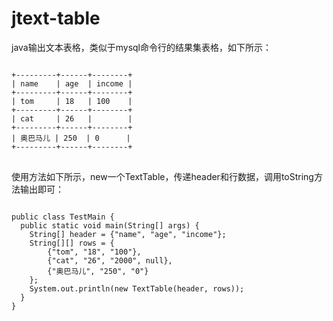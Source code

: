# jtext-table
java输出文本表格，类似于mysql命令行的结果集表格，如下所示：
<pre>
<code>
+---------+------+--------+
| name    | age  | income |
+---------+------+--------+
| tom     | 18   | 100    |
+---------+------+--------+
| cat     | 26   |        |
+---------+------+--------+
| 奥巴马儿 | 250  | 0      |
+---------+------+--------+
</code>
</pre>

使用方法如下所示，new一个TextTable，传递header和行数据，调用toString方法输出即可：
<pre>
<code>
public class TestMain {
  public static void main(String[] args) {
    String[] header = {"name", "age", "income"};
    String[][] rows = {
        {"tom", "18", "100"},
        {"cat", "26", "2000", null},
        {"奥巴马儿", "250", "0"}
    };
    System.out.println(new TextTable(header, rows));
  }
}
</code>
</pre>
